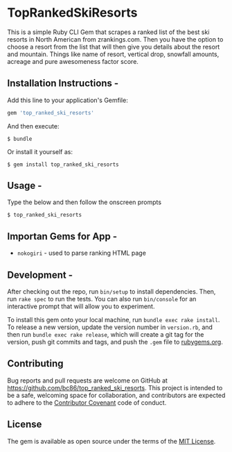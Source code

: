 # TopRankedSkiResorts

This is a simple Ruby CLI Gem that scrapes a ranked list of the best ski resorts in North American from zrankings.com. Then you have the option to choose a resort from the list that will then give you details about the resort and mountain. Things like name of resort, vertical drop, snowfall amounts, acreage and pure awesomeness factor score.

## Installation Instructions -

Add this line to your application's Gemfile:

```ruby
gem 'top_ranked_ski_resorts'
```

And then execute:

    $ bundle

Or install it yourself as:

    $ gem install top_ranked_ski_resorts

## Usage - 

Type the below and then follow the onscreen prompts
	
	$ top_ranked_ski_resorts

## Importan Gems for App - 
* `nokogiri` - used to parse ranking HTML page

## Development - 

After checking out the repo, run `bin/setup` to install dependencies. Then, run `rake spec` to run the tests. You can also run `bin/console` for an interactive prompt that will allow you to experiment.

To install this gem onto your local machine, run `bundle exec rake install`. To release a new version, update the version number in `version.rb`, and then run `bundle exec rake release`, which will create a git tag for the version, push git commits and tags, and push the `.gem` file to [rubygems.org](https://rubygems.org).

## Contributing

Bug reports and pull requests are welcome on GitHub at https://github.com/bc86/top_ranked_ski_resorts. This project is intended to be a safe, welcoming space for collaboration, and contributors are expected to adhere to the [Contributor Covenant](http://contributor-covenant.org) code of conduct.


## License

The gem is available as open source under the terms of the [MIT License](http://opensource.org/licenses/MIT).

